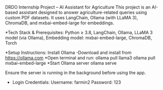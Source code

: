 DRDO Internship Project – AI Assistant for Agriculture
This project is an AI-based assistant designed to answer agriculture-related queries using custom PDF datasets. It uses LangChain, Ollama (with LLaMA 3), ChromaDB, and mxbai-embed-large for embeddings.

*Tech Stack & Prerequisites:
Python ≥ 3.8,
LangChain,
Ollama,
LLaMA 3 model (via Ollama),
Embedding model: mxbai-embed-large,
ChromaDB,
Torch

*Setup Instructions:
  Install Ollama
       -Download and install from https://ollama.com
*Open terminal and run:
   ollama pull llama3
   ollama pull mxbai-embed-large
*Start Ollama server
   ollama serve

Ensure the server is running in the background before using the app.

* Login Credentials:
   Username: farmin2
   Password: 123

